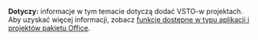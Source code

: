   **Dotyczy:** informacje w tym temacie dotyczą dodać VSTO\-w projektach. Aby uzyskać więcej informacji, zobacz [funkcje dostępne w typu aplikacji i projektów pakietu Office](../../vsto/features-available-by-office-application-and-project-type.md).

  